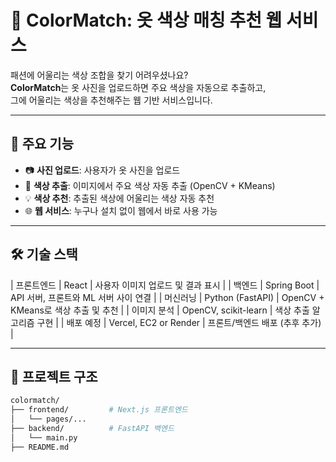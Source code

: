 # 👕 ColorMatch: 옷 색상 매칭 추천 웹 서비스

패션에 어울리는 색상 조합을 찾기 어려우셨나요?  
**ColorMatch**는 옷 사진을 업로드하면 주요 색상을 자동으로 추출하고,  
그에 어울리는 색상을 추천해주는 웹 기반 서비스입니다.

---

## 🌟 주요 기능

- 📷 **사진 업로드**: 사용자가 옷 사진을 업로드
- 🎨 **색상 추출**: 이미지에서 주요 색상 자동 추출 (OpenCV + KMeans)
- 💡 **색상 추천**: 추출된 색상에 어울리는 색상 자동 추천
- 🌐 **웹 서비스**: 누구나 설치 없이 웹에서 바로 사용 가능

---

## 🛠 기술 스택

| 프론트엔드 | React | 사용자 이미지 업로드 및 결과 표시 |
| 백엔드 | Spring Boot | API 서버, 프론트와 ML 서버 사이 연결 |
| 머신러닝 | Python (FastAPI) | OpenCV + KMeans로 색상 추출 및 추천 |
| 이미지 분석 | OpenCV, scikit-learn | 색상 추출 알고리즘 구현 |
| 배포 예정 | Vercel, EC2 or Render | 프론트/백엔드 배포 (추후 추가) |

---

## 📂 프로젝트 구조

```bash
colormatch/
├── frontend/         # Next.js 프론트엔드
│   └── pages/...
├── backend/          # FastAPI 백엔드
│   └── main.py
├── README.md
